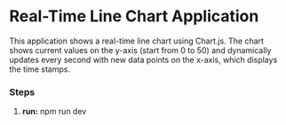 # Real-Time Line Chart Application

This application shows a real-time line chart using Chart.js. The chart shows current values on the y-axis (start from 0 to 50) and dynamically updates every second with new data points on the x-axis, which displays the time stamps.


### Steps

1. **run:**
    npm run dev
